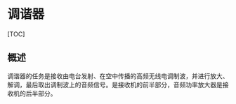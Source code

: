 # 调谐器

[TOC]

## 概述

调谐器的任务是接收由电台发射、在空中传播的高频无线电调制波，并进行放大、解调，最后取出调制波上的音频信号。是接收机的前半部分，音频功率放大器是接收机的后半部分。

